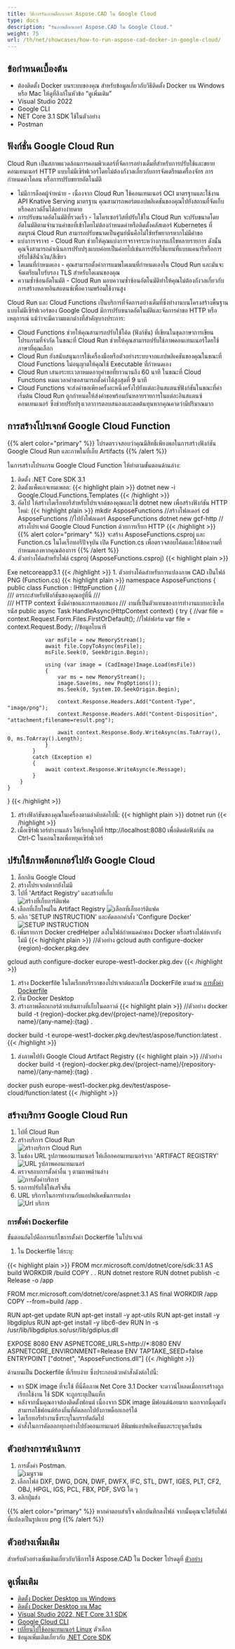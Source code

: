 ```yaml
---
title: วิธีการรันภาพด็อกเกอร์ Aspose.CAD ใน Google Cloud
type: docs
description: "รันภาพด็อกเกอร์ Aspose.CAD ใน Google Cloud."
weight: 75
url: /th/net/showcases/how-to-run-aspose-cad-docker-in-google-cloud/
---
```


## ข้อกำหนดเบื้องต้น

- ต้องติดตั้ง Docker บนระบบของคุณ สำหรับข้อมูลเกี่ยวกับวิธีติดตั้ง Docker บน Windows หรือ Mac ให้ดูที่ลิงก์ในหัวข้อ “ดูเพิ่มเติม”
- Visual Studio 2022
- Google CLI
- NET Core 3.1 SDK ใช้ในตัวอย่าง
- Postman

## ฟังก์ชั่น Google Cloud Run

Cloud Run เป็นสภาพแวดล้อมการคอมพิวเตอร์ที่จัดการอย่างเต็มที่สำหรับการปรับใช้และขยายคอนเทนเนอร์ HTTP แบบไม่มีเซิร์ฟเวอร์โดยไม่ต้องกังวลเกี่ยวกับการจัดเตรียมเครื่องจักร การกำหนดค่าโคลน หรือการปรับขยายอัตโนมัติ

- ไม่มีการล็อคผู้จำหน่าย - เนื่องจาก Cloud Run ใช้คอนเทนเนอร์ OCI มาตรฐานและใช้งาน API Knative Serving มาตรฐาน คุณสามารถพอร์ตแอปพลิเคชันของคุณไปยังสถานที่จัดเก็บหรือคลาวด์อื่นได้อย่างง่ายดาย
- การปรับขนาดอัตโนมัติที่รวดเร็ว - ไมโครเซอร์วิสที่ปรับใช้ใน Cloud Run จะปรับขนาดโดยอัตโนมัติตามจำนวนคำขอที่เข้าโดยไม่ต้องกำหนดค่าหรือติดตั้งคลัสเตอร์ Kubernetes ที่สมบูรณ์ Cloud Run สามารถปรับขนาดเป็นศูนย์นั่นคือไม่ใช้ทรัพยากรหากไม่มีคำขอ
- แบ่งการจราจร - Cloud Run ช่วยให้คุณแบ่งการจราจรระหว่างการแก้ไขหลายรายการ ดังนั้นคุณจึงสามารถดำเนินการปรับปรุงแบบค่อยเป็นค่อยไปเช่นการปรับใช้แทนที่แบบแคนารีหรือการปรับใช้สีน้ำเงิน/สีเขียว
- โดเมนที่กำหนดเอง - คุณสามารถตั้งค่าการแมพโดเมนที่กำหนดเองใน Cloud Run และมันจะจัดเตรียมใบรับรอง TLS สำหรับโดเมนของคุณ 
- ความซ้ำซ้อนอัตโนมัติ - Cloud Run มอบความซ้ำซ้อนอัตโนมัติทำให้คุณไม่ต้องกังวลเกี่ยวกับการสร้างหลายอินสแตนซ์เพื่อความพร้อมใช้งานสูง

Cloud Run และ Cloud Functions เป็นบริการที่จัดการอย่างเต็มที่ซึ่งทำงานบนโครงสร้างพื้นฐานแบบไม่มีเซิร์ฟเวอร์ของ Google Cloud มีการปรับขนาดอัตโนมัติและจัดการคำขอ HTTP หรือเหตุการณ์ แม้ว่าจะมีความแตกต่างที่สำคัญบางประการ:

- Cloud Functions ช่วยให้คุณสามารถปรับใช้โค้ด (ฟังก์ชัน) ที่เขียนในชุดภาษาการเขียนโปรแกรมที่จำกัด ในขณะที่ Cloud Run ช่วยให้คุณสามารถปรับใช้ภาพคอนเทนเนอร์โดยใช้ภาษาที่คุณเลือก 
- Cloud Run ยังสนับสนุนการใช้เครื่องมือหรือตัวอย่างระบบจากแอปพลิเคชันของคุณในขณะที่ Cloud Functions ไม่อนุญาตให้คุณใช้ Executable ที่กำหนดเอง 
- Cloud Run เสนอระยะเวลาหมดอายุคำขอที่ยาวนานถึง 60 นาที ในขณะที่ Cloud Functions หมดเวลาคำขอสามารถตั้งค่าได้สูงสุดที่ 9 นาที 
- Cloud Functions จะส่งคำขอเพียงครั้งละหนึ่งครั้งไปยังแต่ละอินสแตนซ์ฟังก์ชันในขณะที่ค่าเริ่มต้น Cloud Run ถูกกำหนดให้ส่งคำขอพร้อมกันหลายรายการในแต่ละอินสแตนซ์คอนเทนเนอร์ ซึ่งช่วยปรับปรุงเวลาการตอบสนองและลดต้นทุนหากคุณคาดว่ามีปริมาณมาก 

## การสร้างโปรเจกต์ Google Cloud Function

{{% alert color="primary" %}} 
โปรดตรวจสอบว่าคุณมีสิทธิ์เพียงพอในการสร้างฟังก์ชัน Google Cloud Run และภาพในที่เก็บ Artifacts
{{% /alert %}}

ในการสร้างโปรแกรม Google Cloud Function ให้ทำตามขั้นตอนด้านล่าง:

1. ติดตั้ง .NET Core SDK 3.1
1. ติดตั้งแพ็คเกจเทมเพลต:
{{< highlight plain >}}
dotnet new -i Google.Cloud.Functions.Templates
{{< /highlight >}}
1. ถัดไป ให้สร้างไดเร็กทอรีสำหรับโปรเจกต์ของคุณและใช้ dotnet new เพื่อสร้างฟังก์ชัน HTTP ใหม่:
{{< highlight plain >}}
mkdir AsposeFunctions //สร้างโฟลเดอร์
cd AsposeFunctions //ไปยังโฟลเดอร์ AsposeFunctions
dotnet new gcf-http //สร้างโปรเจกต์ Google Cloud Function ด้วยการเรียก HTTP
{{< /highlight >}}
{{% alert color="primary" %}} 
จะสร้าง AsposeFunctions.csproj และ Function.cs ในไดเร็กทอรีปัจจุบัน เปิด Function.cs เพื่อตรวจสอบโค้ดและให้ข้อความที่กำหนดเองหากคุณต้องการ
{{% /alert %}}
1. ตัวอย่างโค้ดสำหรับไฟล์ csproj (AsposeFunctions.csproj)
{{< highlight plain >}}
<Project Sdk="Microsoft.NET.Sdk">
  <PropertyGroup>
    <OutputType>Exe</OutputType>
    <TargetFramework>netcoreapp3.1</TargetFramework>
  </PropertyGroup>

  <ItemGroup>
    <PackageReference Include="Aspose.CAD" Version="22.7.0" />
    <PackageReference Include="Google.Cloud.Functions.Hosting" Version="1.0.0" />
  </ItemGroup>
</Project>
{{< /highlight >}}
1. ตัวอย่างโค้ดสำหรับการแปลงภาพ CAD เป็นไฟล์ PNG (Function.cs)
{{< highlight plain >}}
namespace AsposeFunctions
{
    public class Function : IHttpFunction
    {
        /// <summary>
        /// ตรรกะสำหรับฟังก์ชันของคุณอยู่ที่นี่
        /// </summary>
        /// <param name="context">HTTP context ซึ่งมีคำขอและการตอบสนอง</param>
        /// <returns>งานที่เป็นตัวแทนของการทำงานแบบอะซิงโครนัส</returns>
        public async Task HandleAsync(HttpContext context)
        {
            try
            {
                //var file = context.Request.Form.Files.FirstOrDefault(); //ไฟล์ฟอร์ม
                var file = context.Request.Body; //ข้อมูลไบนารี
                
                var msFile = new MemoryStream();
                await file.CopyToAsync(msFile);
                msFile.Seek(0, SeekOrigin.Begin);
                
                using (var image = (CadImage)Image.Load(msFile))
                {
                    var ms = new MemoryStream();
                    image.Save(ms, new PngOptions());
                    ms.Seek(0, System.IO.SeekOrigin.Begin);

                    context.Response.Headers.Add("Content-Type", "image/png");
                    context.Response.Headers.Add("Content-Disposition", "attachment;filename=result.png");

                    await context.Response.Body.WriteAsync(ms.ToArray(), 0, ms.ToArray().Length);
                }
            }
            catch (Exception e)
            {
                await context.Response.WriteAsync(e.Message);
            }
        }
    }
}
{{< /highlight >}}
1. สร้างฟังก์ชันของคุณในเครื่องตามลำดับต่อไปนี้:
{{< highlight plain >}}
dotnet run
{{< /highlight >}}
1. เมื่อเซิร์ฟเวอร์ทำงานแล้ว ให้เรียกดูไปที่ http://localhost:8080 เพื่อติดต่อฟังก์ชัน กด Ctrl-C ในคอนโซลเพื่อหยุดเซิร์ฟเวอร์

## ปรับใช้ภาพด็อกเกอร์ไปยัง Google Cloud

1. ล็อกอิน Google Cloud
1. สร้างโปรเจกต์หากยังไม่มี
1. ไปที่ 'Artifact Registry' และสร้างที่เก็บ<br>
![สร้างที่เก็บอาร์ติแฟค](/_assets/showcases/google/create-artifact-repository.png)<br>
1. เลือกที่เก็บใหม่ใน Artifact Registry
![เลือกที่เก็บอาร์ติแฟค](/_assets/showcases/google/select-artifact.png)<br>
1. คลิก 'SETUP INSTRUCTION' และคัดลอกคำสั่ง 'Configure Docker'<br>
![SETUP INSTRUCTION](/_assets/showcases/google/setup-instruction.png)<br>
1. เพิ่มรายการ Docker credHelper ลงในไฟล์กำหนดค่าของ Docker หรือสร้างไฟล์หากยังไม่มี
{{< highlight plain >}}
//ตัวอย่าง
gcloud auth configure-docker {region}-docker.pkg.dev

gcloud auth configure-docker europe-west1-docker.pkg.dev
{{< /highlight >}}
1. สร้าง Dockerfile ในไดเร็กทอรีรากของโปรเจกต์และแก้ไข DockerFile ตามส่วน <a href="#configuring-a-dockerfile">การตั้งค่า Dockerfile</a>
1. เริ่ม Docker Desktop
1. สร้างภาพด็อกเกอร์ด้วยเส้นทางที่เก็บในคลาวด์
{{< highlight plain >}}
//ตัวอย่าง
docker build -t {region}-docker.pkg.dev/{project-name}/{repository-name}/{any-name}:{tag} .

docker build -t europe-west1-docker.pkg.dev/test/aspose/function:latest .
{{< /highlight >}}
1. ส่งภาพไปยัง Google Cloud Artifact Registry
{{< highlight plain >}}
//ตัวอย่าง
docker build -t {region}-docker.pkg.dev/{project-name}/{repository-name}/{any-name}:{tag} .

docker push europe-west1-docker.pkg.dev/test/aspose-cloud/function:latest
{{< /highlight >}}

## สร้างบริการ Google Cloud Run 

1. ไปที่ Cloud Run
1. สร้างบริการ Cloud Run<br>
![สร้างบริการ Cloud Run](/_assets/showcases/google/create-cloud-run-service.png)<br>
1. ในช่อง URL รูปภาพคอนเทนเนอร์ ให้เลือกคอนเทนเนอร์จาก 'ARTIFACT REGISTRY'<br>
![URL รูปภาพคอนเทนเนอร์](/_assets/showcases/google/container-url.png)<br>
1. ตรวจสอบการตั้งค่าอื่น ๆ ตามภาพด้านล่าง<br>
![การตั้งค่าบริการ](/_assets/showcases/google/cloud-run-service-settings.png)<br>
1. รอการปรับใช้ให้เสร็จสิ้น
1. URL บริการในการทำงานกับแอปพลิเคชันการแปลง<br>
![Url บริการ](/_assets/showcases/google/url-service.png)<br>

### การตั้งค่า Dockerfile

ขั้นตอนถัดไปคือการแก้ไขการตั้งค่า Dockerfile ในโปรเจกต์

1. ใน Dockerfile ให้ระบุ:

{{< highlight plain >}}
FROM mcr.microsoft.com/dotnet/core/sdk:3.1 AS build
WORKDIR /build
COPY . .
RUN dotnet restore
RUN dotnet publish -c Release -o /app

FROM mcr.microsoft.com/dotnet/core/aspnet:3.1 AS final
WORKDIR /app
COPY --from=build /app .

RUN apt-get update
RUN apt-get install -y apt-utils
RUN apt-get install -y libgdiplus
RUN apt-get install -y libc6-dev 
RUN ln -s /usr/lib/libgdiplus.so/usr/lib/gdiplus.dll

EXPOSE 8080
ENV ASPNETCORE_URLS=http://*:8080
ENV ASPNETCORE_ENVIRONMENT=Release
ENV TAPTAKE_SEED=false
ENTRYPOINT ["dotnet", "AsposeFunctions.dll"]
{{< /highlight >}}

ด้านบนเป็น Dockerfile ที่เรียบง่าย ซึ่งประกอบด้วยคำสั่งดังต่อไปนี้:

- หา SDK image ที่จะใช้ ที่นี่คือภาพ Net Core 3.1 Docker จะดาวน์โหลดเมื่อการสร้างถูกเรียกใช้งาน ใช้ SDK จะถูกระบุเป็นแท็ก
- หลังจากนั้นคุณอาจต้องติดตั้งฟอนต์ เนื่องจาก SDK image มีฟอนต์น้อยมาก นอกจากนี้คุณยังสามารถใช้ฟอนต์ท้องถิ่นที่คัดลอกไปยังภาพด็อกเกอร์ได้
- ไดเร็กทอรีทำงานซึ่งระบุในบรรทัดถัดไป
- คำสั่งในการคัดลอกทุกอย่างไปยังคอนเทนเนอร์ ตีพิมพ์แอปพลิเคชันและระบุจุดเริ่มต้น

## ตัวอย่างการดำเนินการ

1. การตั้งค่า Postman.<br>
![เมนูรวม](/_assets/showcases/google/postman-settings.png)<br>
1. เลือกไฟล์ DXF, DWG, DGN, DWF, DWFX, IFC, STL, DWT, IGES, PLT, CF2, OBJ, HPGL, IGS, PCL, FBX, PDF, SVG ใด ๆ
1. คลิกปุ่มส่ง

{{% alert color="primary" %}} 
หากคำตอบสำเร็จ คลิกบันทึกลงไฟล์ จากนั้นคุณจะได้รับไฟล์ที่แปลงเป็นรูปแบบ png
{{% /alert %}}

## ตัวอย่างเพิ่มเติม

สำหรับตัวอย่างเพิ่มเติมเกี่ยวกับวิธีการใช้ Aspose.CAD ใน Docker โปรดดูที่ [ตัวอย่าง](https://github.com/aspose-cad/Aspose.CAD-Documentation)

## ดูเพิ่มเติม

- [ติดตั้ง Docker Desktop บน Windows](https://docs.docker.com/docker-for-windows/install/)
- [ติดตั้ง Docker Desktop บน Mac](https://docs.docker.com/docker-for-mac/install/)
- [Visual Studio 2022, NET Core 3.1 SDK](https://docs.microsoft.com/en-us/dotnet/core/install/windows?tabs=netcore31#dependencies)
- [Google Cloud CLI](https://cloud.google.com/sdk/docs/install)
- [เปลี่ยนไปใช้คอนเทนเนอร์ Linux](https://docs.docker.com/docker-for-windows/#switch-between-windows-and-linux-containers) ตัวเลือก
- ข้อมูลเพิ่มเติมเกี่ยวกับ [.NET Core SDK](https://hub.docker.com/_/microsoft-dotnet-sdk)
